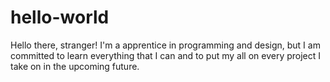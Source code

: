# hello-world

Hello there, stranger!
I'm a apprentice in programming and design, but I am committed to learn everything that I can and to put my all on every project I take on in the upcoming future.
